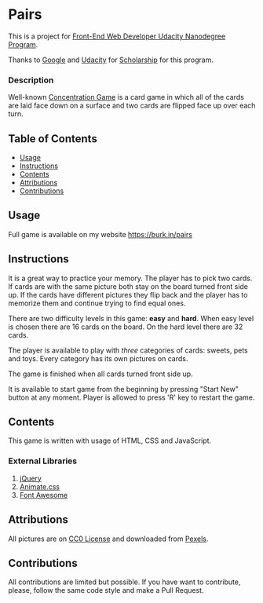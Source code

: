 # Pairs

This is a project for [Front-End Web Developer Udacity Nanodegree Program](https://www.udacity.com/course/front-end-web-developer-nanodegree--nd001).

Thanks to [Google](https://google.com "Google") and [Udacity](https://www.udacity.com "Udacity") for [Scholarship](https://www.udacity.com/google-scholarships) for this program.

### Description

Well-known [Concentration Game](https://en.wikipedia.org/wiki/Concentration_(game) "Wikipedia") is a card game in which all of the cards are laid face down on a surface and two cards are flipped face up over each turn.

## Table of Contents

* [Usage](#usage)
* [Instructions](#instructions)
* [Contents](#contents)
* [Attributions](#attributions)
* [Contributions](#contributions)

## Usage

Full game is available on my website https://burk.in/pairs

## Instructions

It is a great way to practice your memory. The player has to pick two cards. If cards are with the same picture both stay on the board turned front side up. If the cards have different pictures they flip back and the player has to memorize them and continue trying to find equal ones.

There are two difficulty levels in this game: **easy** and **hard**. When easy level is chosen there are 16 cards on the board. On the hard level there are 32 cards.

The player is available to play with *three* categories of cards: sweets, pets and toys. Every category has its own pictures on cards.

The game is finished when all cards turned front side up.

It is available to start game from the beginning by pressing "Start New" button at any moment. Player is allowed to press 'R' key to restart the game.

## Contents

This game is written with usage of HTML, CSS and JavaScript.

### External Libraries

1. [jQuery](https://github.com/jquery/jquery)
2. [Animate.css](https://github.com/daneden/animate.css)
3. [Font Awesome](https://fontawesome.com/)

## Attributions

All pictures are on [CC0 License](https://creativecommons.org/publicdomain/zero/1.0/) and downloaded from [Pexels](https://www.pexels.com/).

## Contributions

All contributions are limited but possible. If you have want to contribute, please, follow the same code style and make a Pull Request.
